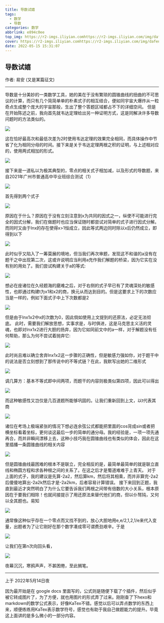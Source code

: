 ```yaml
---
title: 导数试嬉
tags:
  - 数学
  - 导数
categories: 数学
abbrlink: e894c0ee
top_img: https://r2-imgs.iliyian.comhttps://r2-imgs.iliyian.com/img/dafenqi_hailuo.jpg
cover: https://r2-imgs.iliyian.comhttps://r2-imgs.iliyian.com/img/dafenqi_hailuo.jpg
date: 2022-05-15 15:31:07
---
```


## 导数试嬉
作者: 易安 (又是某篇征文)

---

导数是十分美妙的一类数学工具，她的美在于没有繁琐的圆锥曲线的扭曲的不可思议的计算，而只有几个简简单单的朴素式子的相互结合，便如同宇宙大爆炸从一粒奇点生成整个庞大的宇宙那般，生出了整个答题区域都占不下的详细空间。
但是在开始陈述之前，我向首先就韦达定理给出另一种证明方式，这是同解决许多导数问题时的方法类似的。

![](https://r2-imgs.iliyian.com/img/导数试嬉/image13.png)

这在恰好最高次和最低次差为2时使用韦达定理的效果完全相同，而具体操作中节省了化为相同分母的时间。接下来是关于韦达定理两根之积的证明，与上述相对应的，使用两式相加的形式。

![](https://r2-imgs.iliyian.com/img/导数试嬉/image9.png)

接下来是一道私以为极其典型的，零点的相关式子相加减，以及<!--![](https://r2-imgs.iliyian.com/img/导数试嬉/image1.png)-->形式的导数题，来自2021年广州市普通高中毕业班综合测试（1）

![](https://r2-imgs.iliyian.com/img/导数试嬉/image2.png)

首先得到两个式子

![](https://r2-imgs.iliyian.com/img/导数试嬉/image4.png)

原因在于什么？原因在于没有立刻注意到x为共同的因式之一，纵使不可能进行完全的因式分解，我们在做题时也应当保证随时都尝试对简单的式子进行因式分解。而同时又由于lnx的存在使得x>1恒成立，因此等式两边同时除以x后仍然成立，即得到以下

![](https://r2-imgs.iliyian.com/img/导数试嬉/image16.png)

此时似乎又陷入了一筹莫展的境地，但当我们再次审题，发现这不和谐的a没有在题干之中出现第二次，这或许说明应当利用a充作我们解题的桥梁，因为它实在没有别的用处了。我们尝试构建关于a的等式:

![](https://r2-imgs.iliyian.com/img/导数试嬉/image3.png)

想必在座诸位在久经题海的磨难之后，对于右侧的式子早已有了灵魂深处的敏感性，也即通过构建t为x1和x2的商，换元从而达到目的。但是这要求上下的次数应当是一样的，例如下面式子中上下次数都是2

![](https://r2-imgs.iliyian.com/img/导数试嬉/image6.png)

但是由于lnx1x2中x的次数为0，因此倘如使用上文提到的还原法，必定无法彻底。
此时，需要我们解放思想，实事求是，与时俱进，这是马克思主义活的灵魂，也即对lnx1x2进行大胆的扬弃，因为它如同前文中的a一样，对于解题没有任何帮助，那么为何不尝试着抛弃它:

![](https://r2-imgs.iliyian.com/img/导数试嬉/image11.png)

此时尚且难以确立舍弃lnx1x2这一步骤的正确性，但是敏感力强如你，对于题干中<!--![](https://r2-imgs.iliyian.com/img/导数试嬉/image7.png)-->的说法是否立刻想到了那传说中的不等式链？在此，我默写出她的二维形式

![](https://r2-imgs.iliyian.com/img/导数试嬉/image10.png)

调几算方：基本不等式即中间两项，而题干的内容则极类似第四项，因此可以得出

![](https://r2-imgs.iliyian.com/img/导数试嬉/image8.png)

而这种敏感性又岂仅是几百道题所能够巩固的。让我们重新回到上文，以t代表其商

![](https://r2-imgs.iliyian.com/img/导数试嬉/image14.png)

诸位在考场上极端紧张的情况下想必连余弦公式都能把里面的cos背成sin或者把横坐标看着坐标，更何谈这最后一步的简单的通分母。我的经验是，一项一项先通再合，而并非瞬间漂移上去，这种小技巧我在圆锥曲线也有类似的体会，因此在这里插播一条圆锥曲线的相关内容

![](https://r2-imgs.iliyian.com/img/导数试嬉/image5.png)

但是圆锥曲线最困难的根本不是联立，完全相反的是，最简单最简单的就是联立直线和椭圆方程和求各种根之间的关系了。在这之后才是蜀道难难于上青天。
对于上面的式子，我的建议是先算-2a2，然后算km，然后将其相乘，而并非算完-2a2后傻傻地算出-2a2k然后才是-2a2km，后者容易计算错误。
接下来回到正题，我直到最近才突然明白了为什么它要告诉我们两根之间带有倍数的大小关系，根本原因在于要我们相除！也就间接提示了用还原法来替代他们的商，但以仆驽钝，又何以全其题也。易知

![](https://r2-imgs.iliyian.com/img/导数试嬉/image12.png)

通常像这种似乎存在一个零点而又找不到的，放心大胆地用e,e/2,1,2,1/e来代入变量，出题者为了让它刚好在那个数字凑成零可谓费劲艰辛。于是

![](https://r2-imgs.iliyian.com/img/导数试嬉/image17.png)

让我们在第n次向回头看，

![](https://r2-imgs.iliyian.com/img/导数试嬉/image15.png)

夜幕沉沉，寒鸦声声，不甚困倦，至此搁笔。

---
上于 2022年5月14日夜

因为最开始是在 google docs 里面写的，公式则是随便下载了个插件，然后似乎被它转成图片了，为了方便，就也用图片的形式弄了过来。刚刚查了下hexo和markdown的数学公式表示，好像KaTex不错。感觉以后可以弄点数学的东西上来，顺便练练用KaTex表示数学符号，感觉也有助于我自己做题能力的提升。毕竟这上面讲的是多么微小的一部分内容。
